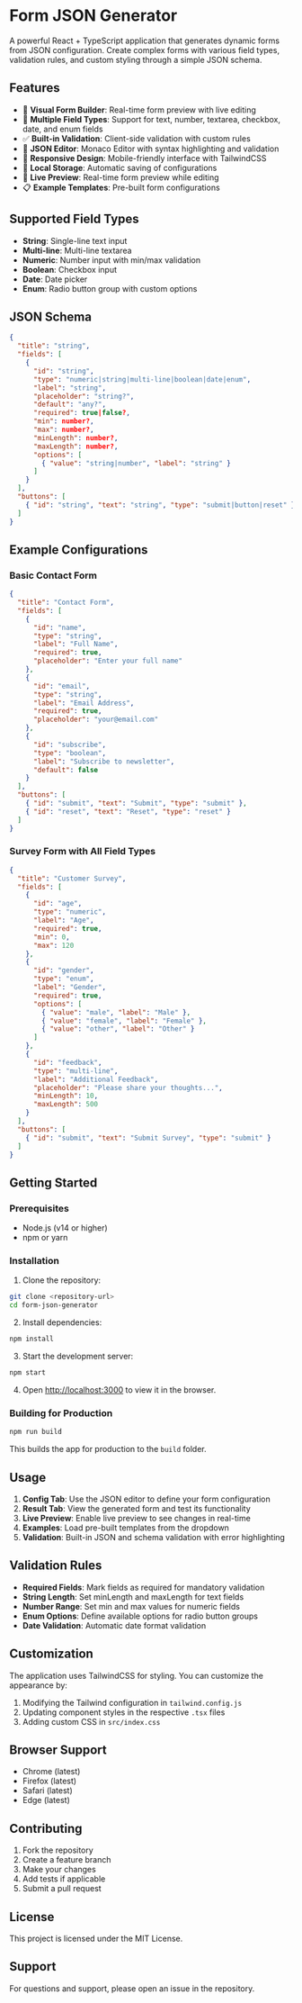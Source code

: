 # Form JSON Generator

A powerful React + TypeScript application that generates dynamic forms from JSON configuration. Create complex forms with various field types, validation rules, and custom styling through a simple JSON schema.

## Features

- 🎨 **Visual Form Builder**: Real-time form preview with live editing
- 📝 **Multiple Field Types**: Support for text, number, textarea, checkbox, date, and enum fields
- ✅ **Built-in Validation**: Client-side validation with custom rules
- 🔧 **JSON Editor**: Monaco Editor with syntax highlighting and validation
- 📱 **Responsive Design**: Mobile-friendly interface with TailwindCSS
- 💾 **Local Storage**: Automatic saving of configurations
- 🎯 **Live Preview**: Real-time form preview while editing
- 📋 **Example Templates**: Pre-built form configurations

## Supported Field Types

- **String**: Single-line text input
- **Multi-line**: Multi-line textarea
- **Numeric**: Number input with min/max validation
- **Boolean**: Checkbox input
- **Date**: Date picker
- **Enum**: Radio button group with custom options

## JSON Schema

```json
{
  "title": "string",
  "fields": [
    {
      "id": "string",
      "type": "numeric|string|multi-line|boolean|date|enum",
      "label": "string",
      "placeholder": "string?",
      "default": "any?",
      "required": true|false?,
      "min": number?,
      "max": number?,
      "minLength": number?,
      "maxLength": number?,
      "options": [
        { "value": "string|number", "label": "string" }
      ]
    }
  ],
  "buttons": [
    { "id": "string", "text": "string", "type": "submit|button|reset" }
  ]
}
```

## Example Configurations

### Basic Contact Form
```json
{
  "title": "Contact Form",
  "fields": [
    { 
      "id": "name", 
      "type": "string", 
      "label": "Full Name", 
      "required": true,
      "placeholder": "Enter your full name"
    },
    { 
      "id": "email", 
      "type": "string", 
      "label": "Email Address", 
      "required": true,
      "placeholder": "your@email.com"
    },
    { 
      "id": "subscribe", 
      "type": "boolean", 
      "label": "Subscribe to newsletter", 
      "default": false 
    }
  ],
  "buttons": [
    { "id": "submit", "text": "Submit", "type": "submit" },
    { "id": "reset", "text": "Reset", "type": "reset" }
  ]
}
```

### Survey Form with All Field Types
```json
{
  "title": "Customer Survey",
  "fields": [
    { 
      "id": "age", 
      "type": "numeric", 
      "label": "Age", 
      "required": true,
      "min": 0, 
      "max": 120 
    },
    { 
      "id": "gender", 
      "type": "enum", 
      "label": "Gender", 
      "required": true,
      "options": [
        { "value": "male", "label": "Male" },
        { "value": "female", "label": "Female" },
        { "value": "other", "label": "Other" }
      ]
    },
    { 
      "id": "feedback", 
      "type": "multi-line", 
      "label": "Additional Feedback",
      "placeholder": "Please share your thoughts...",
      "minLength": 10,
      "maxLength": 500
    }
  ],
  "buttons": [
    { "id": "submit", "text": "Submit Survey", "type": "submit" }
  ]
}
```

## Getting Started

### Prerequisites
- Node.js (v14 or higher)
- npm or yarn

### Installation

1. Clone the repository:
```bash
git clone <repository-url>
cd form-json-generator
```

2. Install dependencies:
```bash
npm install
```

3. Start the development server:
```bash
npm start
```

4. Open [http://localhost:3000](http://localhost:3000) to view it in the browser.

### Building for Production

```bash
npm run build
```

This builds the app for production to the `build` folder.

## Usage

1. **Config Tab**: Use the JSON editor to define your form configuration
2. **Result Tab**: View the generated form and test its functionality
3. **Live Preview**: Enable live preview to see changes in real-time
4. **Examples**: Load pre-built templates from the dropdown
5. **Validation**: Built-in JSON and schema validation with error highlighting

## Validation Rules

- **Required Fields**: Mark fields as required for mandatory validation
- **String Length**: Set minLength and maxLength for text fields
- **Number Range**: Set min and max values for numeric fields
- **Enum Options**: Define available options for radio button groups
- **Date Validation**: Automatic date format validation

## Customization

The application uses TailwindCSS for styling. You can customize the appearance by:

1. Modifying the Tailwind configuration in `tailwind.config.js`
2. Updating component styles in the respective `.tsx` files
3. Adding custom CSS in `src/index.css`

## Browser Support

- Chrome (latest)
- Firefox (latest)
- Safari (latest)
- Edge (latest)

## Contributing

1. Fork the repository
2. Create a feature branch
3. Make your changes
4. Add tests if applicable
5. Submit a pull request

## License

This project is licensed under the MIT License.

## Support

For questions and support, please open an issue in the repository.
